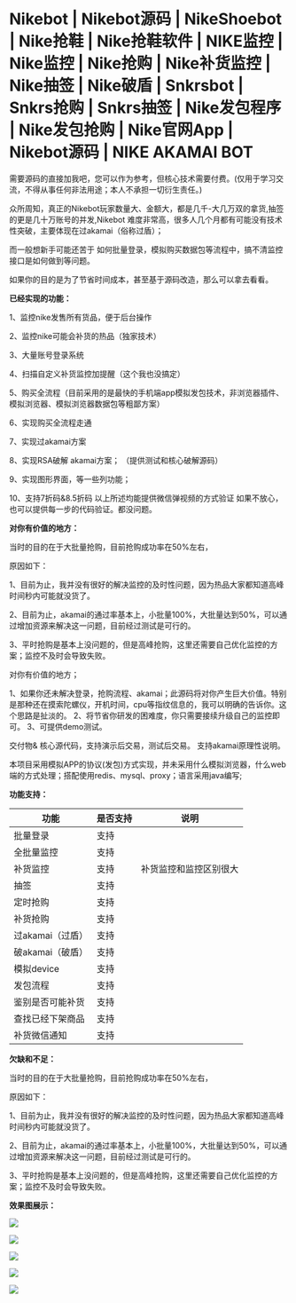 # Nikebot | Nikebot源码 | NikeShoebot | Nike抢鞋 | Nike抢鞋软件 | NIKE监控 | Nike监控 | Nike抢购 | Nike补货监控 | Nike抽签 | Nike破盾 | Snkrsbot | Snkrs抢购 | Snkrs抽签 | Nike发包程序 | Nike发包抢购 | Nike官网App | Nikebot源码 | NIKE AKAMAI BOT

需要源码的直接加我吧，您可以作为参考，但核心技术需要付费。(仅用于学习交流，不得从事任何非法用途；本人不承担一切衍生责任。)


众所周知，真正的Nikebot玩家数量大、金额大，都是几千-大几万双的拿货,抽签的更是几十万账号的并发,Nikebot 难度非常高，很多人几个月都有可能没有技术性突破，主要体现在过akamai（俗称过盾）；

而一般想新手可能还苦于 如何批量登录，模拟购买数据包等流程中，搞不清监控接口是如何做到等问题。

如果你的目的是为了节省时间成本，甚至基于源码改造，那么可以拿去看看。

**已经实现的功能：**

1、监控nike发售所有货品，便于后台操作

2、监控nike可能会补货的热品（独家技术）

3、大量账号登录系统

4、扫描自定义补货监控加提醒（这个我也没搞定）

5、购买全流程（目前采用的是最快的手机端app模拟发包技术，非浏览器插件、模拟浏览器、模拟浏览器数据包等粗鄙方案）

6、实现购买全流程走通

7、实现过akamai方案

8、实现RSA破解 akamai方案； （提供测试和核心破解源码）

9、实现图形界面，等一些列功能；

10、支持7折码&8.5折码 以上所述均能提供微信弹视频的方式验证 如果不放心，也可以提供每一步的代码验证。都没问题。



**对你有价值的地方：**

当时的目的在于大批量抢购，目前抢购成功率在50%左右，

原因如下：

1、目前为止，我并没有很好的解决监控的及时性问题，因为热品大家都知道高峰时间秒内可能就没货了。

2、目前为止，akamai的通过率基本上，小批量100%，大批量达到50%，可以通过增加资源来解决这一问题，目前经过测试是可行的。

3、平时抢购是基本上没问题的，但是高峰抢购，这里还需要自己优化监控的方案；监控不及时会导致失败。

对你有价值的地方；

1、如果你还未解决登录，抢购流程、akamai；此源码将对你产生巨大价值。特别是那种还在摸索陀螺仪，开机时间，cpu等指纹信息的，我可以明确的告诉你。这个思路是扯淡的。 2、将节省你研发的困难度，你只需要接续升级自己的监控即可。 3、可提供demo测试。

交付物& 核心源代码，支持演示后交易，测试后交易。 支持akamai原理性说明。

 本项目采用模拟APP的协议(发包)方式实现，并未采用什么模拟浏览器，什么web端的方式处理；搭配使用redis、mysql、proxy；语言采用java编写;

**功能支持：**

| 功能             | 是否支持 | 说明                   |
| ---------------- | -------- | ---------------------- |
| 批量登录         | 支持     |                        |
| 全批量监控       | 支持     |                        |
| 补货监控         | 支持     | 补货监控和监控区别很大 |
| 抽签             | 支持     |                        |
| 定时抢购         | 支持     |                        |
| 补货抢购         | 支持     |                        |
| 过akamai（过盾） | 支持     |                        |
| 破akamai（破盾） | 支持     |                        |
| 模拟device       | 支持     |                        |
| 发包流程         | 支持     |                        |
| 鉴别是否可能补货 | 支持     |                        |
| 查找已经下架商品 | 支持     |                        |
| 补货微信通知     | 支持     |                        |

**欠缺和不足：**

当时的目的在于大批量抢购，目前抢购成功率在50%左右，

原因如下：

1、目前为止，我并没有很好的解决监控的及时性问题，因为热品大家都知道高峰时间秒内可能就没货了。

2、目前为止，akamai的通过率基本上，小批量100%，大批量达到50%，可以通过增加资源来解决这一问题，目前经过测试是可行的。

3、平时抢购是基本上没问题的，但是高峰抢购，这里还需要自己优化监控的方案；监控不及时会导致失败。

**效果图展示：**

![](https://s1.ax1x.com/2020/10/19/0vHAUA.jpg)

![](https://s1.ax1x.com/2020/10/19/0vHMDg.jpg)

![](https://s1.ax1x.com/2020/10/19/0vHt2V.jpg)

![](https://s1.ax1x.com/2020/10/19/0vHDa9.jpg)

![](https://s1.ax1x.com/2020/10/19/0vHyP1.jpg)
​	
